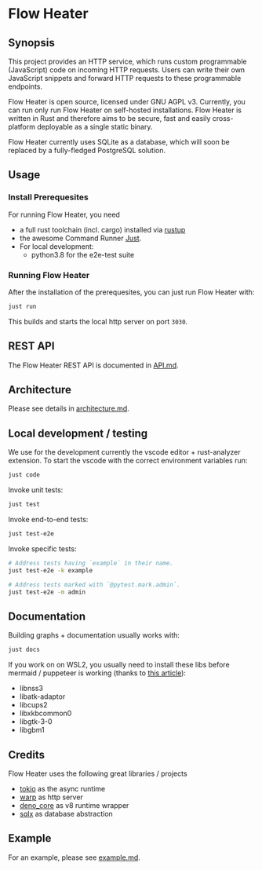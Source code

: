 # Flow Heater

## Synopsis
This project provides an HTTP service, which runs custom programmable (JavaScript) code on incoming HTTP requests.
Users can write their own JavaScript snippets and forward HTTP requests to these programmable endpoints. 

Flow Heater is open source, licensed under GNU AGPL v3. Currently, you can run only run Flow Heater on self-hosted installations. Flow Heater is written in Rust and therefore aims to be secure, fast and easily cross-platform deployable as a single static binary. 

Flow Heater currently uses SQLite as a database, which will soon be replaced by a fully-fledged PostgreSQL solution.

## Usage
### Install Prerequesites
For running Flow Heater, you need 
- a full rust toolchain (incl. cargo) installed via [rustup](https://rustup.rs/)
- the awesome Command Runner [Just](https://github.com/casey/just#installation).
- For local development:
  - python3.8 for the e2e-test suite

### Running Flow Heater
After the installation of the prerequesites, you can just run Flow Heater with:
```bash
just run
```

This builds and starts the local http server on port `3030`.

## REST API
The Flow Heater REST API is documented in [API.md](fh-http/API.md).

## Architecture
Please see details in [architecture.md](docs/architecture.md).

## Local development / testing
We use for the development currently the vscode editor + rust-analyzer extension. To start the vscode with the correct environment variables run:
```bash
just code
```

Invoke unit tests:
```bash
just test
```

Invoke end-to-end tests:
```bash
just test-e2e
```

Invoke specific tests:
```bash
# Address tests having `example` in their name.
just test-e2e -k example

# Address tests marked with `@pytest.mark.admin`.
just test-e2e -m admin
```

## Documentation
Building graphs + documentation usually works with:
```bash
just docs
```

If you work on on WSL2, you usually need to install these libs before mermaid / puppeteer is working (thanks to [this article](https://chaosandpenguins.com/blog/2021/01/15/troubleshooting-puppeteer-in-wsl2/)):
- libnss3
- libatk-adaptor
- libcups2
- libxkbcommon0
- libgtk-3-0
- libgbm1


## Credits
Flow Heater uses the following great libraries / projects
- [tokio](https://tokio.rs/) as the async runtime
- [warp](https://github.com/seanmonstar/warp) as http server
- [deno_core](https://github.com/denoland/deno) as v8 runtime wrapper
- [sqlx](https://github.com/launchbadge/sqlx) as database abstraction

## Example
For an example, please see [example.md](docs/example.md).
